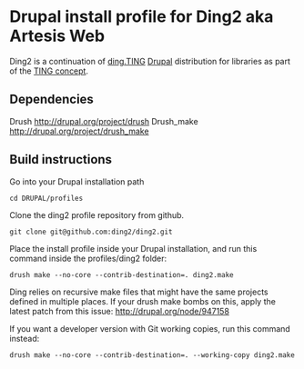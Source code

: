 Drupal install profile for Ding2 aka Artesis Web
================================================

Ding2 is a continuation of [ding.TING][] [Drupal][] distribution for
libraries as part of the [TING concept][].

Dependencies
------------
Drush http://drupal.org/project/drush
Drush_make http://drupal.org/project/drush_make

Build instructions
------------------

Go into your Drupal installation path

    cd DRUPAL/profiles

Clone the ding2 profile repository from github.

    git clone git@github.com:ding2/ding2.git

Place the install profile inside your Drupal installation, and run this
command inside the profiles/ding2 folder:

    drush make --no-core --contrib-destination=. ding2.make

Ding relies on recursive make files that might have the same projects defined in multiple places. If your drush make bombs on this, apply the latest patch from this issue: http://drupal.org/node/947158

If you want a developer version with Git working copies, run this
command instead:

    drush make --no-core --contrib-destination=. --working-copy ding2.make

[ding.TING]: http://ting.dk/groups/dingting
[Drupal]: http://drupal.org/
[TING concept]: http://ting.dk/

